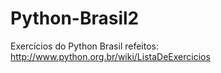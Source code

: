Python-Brasil2
==================
Exercícios do Python Brasil refeitos:
http://www.python.org.br/wiki/ListaDeExercicios
